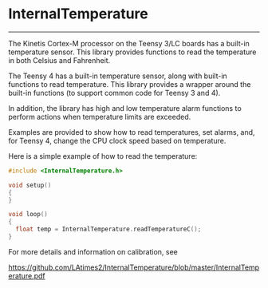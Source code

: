 # InternalTemperature

---
The Kinetis Cortex-M processor on the Teensy 3/LC boards has a built-in temperature sensor. This library provides functions to read the temperature in both Celsius and Fahrenheit.

The Teensy 4 has a built-in temperature sensor, along with built-in functions to read temperature. This library provides a wrapper around the built-in functions (to support common code for Teensy 3 and 4).

In addition, the library has high and low temperature alarm functions to perform actions when temperature limits are exceeded.

Examples are provided to show how to read temperatures, set alarms, and, for Teensy 4, change the CPU clock speed based on temperature.

Here is a simple example of how to read the temperature:
```c++
#include <InternalTemperature.h>

void setup()
{
}

void loop()
{
  float temp = InternalTemperature.readTemperatureC();
}
```

For more details and information on calibration, see

https://github.com/LAtimes2/InternalTemperature/blob/master/InternalTemperature.pdf 

